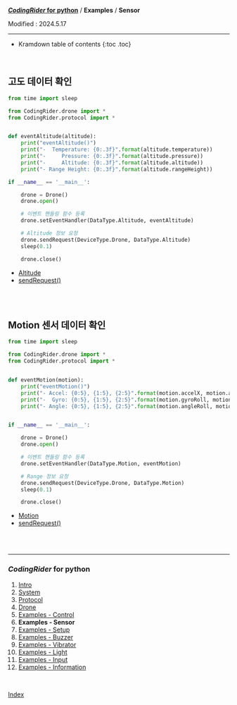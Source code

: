 **[*CodingRider* for python](index.md)** / **Examples** / **Sensor**

Modified : 2024.5.17

---

* Kramdown table of contents
{:toc .toc}

<br>


<a name="Altitude"></a>
## 고도 데이터 확인

```py
from time import sleep

from CodingRider.drone import *
from CodingRider.protocol import *


def eventAltitude(altitude):
    print("eventAltitude()")
    print("-  Temperature: {0:.3f}".format(altitude.temperature))
    print("-     Pressure: {0:.3f}".format(altitude.pressure))
    print("-     Altitude: {0:.3f}".format(altitude.altitude))
    print("- Range Height: {0:.3f}".format(altitude.rangeHeight))

if __name__ == '__main__':

    drone = Drone()
    drone.open()

    # 이벤트 핸들링 함수 등록
    drone.setEventHandler(DataType.Altitude, eventAltitude)

    # Altitude 정보 요청
    drone.sendRequest(DeviceType.Drone, DataType.Altitude)
    sleep(0.1)

    drone.close()
```

- [Altitude](03_protocol.md#Altitude)
- [sendRequest()](04_drone.md#sendRequest)


<br>
<br>


<a name="Motion"></a>
## Motion 센서 데이터 확인

```py
from time import sleep

from CodingRider.drone import *
from CodingRider.protocol import *


def eventMotion(motion):
    print("eventMotion()")
    print("- Accel: {0:5}, {1:5}, {2:5}".format(motion.accelX, motion.accelY, motion.accelZ))
    print("-  Gyro: {0:5}, {1:5}, {2:5}".format(motion.gyroRoll, motion.gyroPitch, motion.gyroYaw))
    print("- Angle: {0:5}, {1:5}, {2:5}".format(motion.angleRoll, motion.anglePitch, motion.angleYaw))


if __name__ == '__main__':

    drone = Drone()
    drone.open()

    # 이벤트 핸들링 함수 등록
    drone.setEventHandler(DataType.Motion, eventMotion)

    # Range 정보 요청
    drone.sendRequest(DeviceType.Drone, DataType.Motion)
    sleep(0.1)

    drone.close()
```

- [Motion](03_protocol.md#Motion)
- [sendRequest()](04_drone.md#sendRequest)


<br>
<br>




---

<h3><i>CodingRider</i> for python</H3>

 1. [Intro](01_intro.md)
 2. [System](02_system.md)
 3. [Protocol](03_protocol.md)
 4. [Drone](04_drone.md)
 5. [Examples - Control](examples_01_control.md)
 6. **Examples - Sensor**
 7. [Examples - Setup](examples_03_setup.md)
 8. [Examples - Buzzer](examples_04_buzzer.md)
 9. [Examples - Vibrator](examples_05_vibrator.md)
10. [Examples - Light](examples_06_light.md)
11. [Examples - Input](examples_07_input.md)
12. [Examples - Information](examples_08_information.md)
<br>

[Index](index.md)
